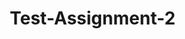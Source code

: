 # Test-Assignment-2


<template>
  <div>
  <div class="header-container">
    <div class="header">
      <ul>
        <li>Home</li>
        <li>About</li>
        <li>Contact Us</li>
      </ul>
    </div>
  </div>


  <!--Start Slideshow -->
  <div class="slideshow-container">

<!-- <div class="mySlides fade">
  <img src="./img/1.jpg" style="width:100%">
</div> -->

<div class="mySlides fade">
  <img src="./img/2.jpg" style="width:100%">
</div>

<div class="mySlides fade">
  <img src="./img/3.jpg" style="width:100%">
</div>

<a class="prev" onclick="plusSlides(-1)">❮</a>
<a class="next" onclick="plusSlides(-1)">❯</a>

</div>
<br>

<div style="text-align:center">
  <span class="dot" onclick="currentSlide(1)"></span> 
  <span class="dot" onclick="currentSlide(2)"></span> 
  <span class="dot" onclick="currentSlide(3)"></span> 
</div>
  <!--End Slideshow -->

<div>
  <div class=""></div>
</div>

  
  </div>
</template>
  
<script>
export default {
  name: "BootIndex",
  
};
</script>

<style scoped>
*{
  margin:0;
  padding: 0;
  box-sizing: border-box;
}
  .header li{
    background-color: black;
    color: white;
    display: inline-block;
    font-size: 20px;
    text-align: center;
    text-decoration: none;
    width: 500px;
    height: 50px;
    padding: 5px;
  }
/* slideshow */

.slideshow-container {
  position: relative;
  margin: auto;
}
  .prev, .next {
  cursor: pointer;
  position: absolute;
  top: 50%;
  width: auto;
  padding: 16px;
  margin-top: -22px;
  color: white;
  font-weight: bold;
  font-size: 18px;
  transition: 0.6s ease;
  border-radius: 0 3px 3px 0;
  user-select: none;
}

.prev {
  left: 0;
  border-radius: 3px 0 0 3px;
}


.next {
  right: 0;
  border-radius: 3px 0 0 3px;
}

.prev:hover, .next:hover {
  background-color: rgba(0,0,0,0.8);
}

</style>
